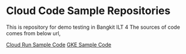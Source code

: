 # Cloud Code Sample Repositories
This is repository for demo testing in Bangkit ILT 4
The sources of code comes from below url,

[Cloud Run Sample Code](https://github.com/ridhaginanjar/cloud-code-sample-repository/tree/cloudrun-deployment)
[GKE Sample Code](https://github.com/GoogleCloudPlatform/python-docs-samples)

